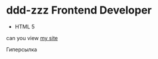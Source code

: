 # ddd-zzz Frontend Developer
- HTML 5

can you view [my site](http://deezer13.github.io/ddd-zzz/)

Гиперсылка
